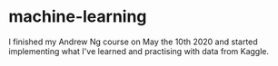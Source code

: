 # machine-learning
I finished my Andrew Ng course on May the 10th 2020 and started implementing what I've learned and practising with data from Kaggle. 
